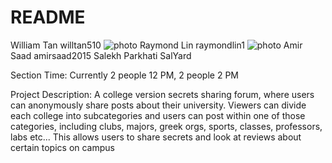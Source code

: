 # README

William Tan	willtan510 ![photo](https://avatars2.githubusercontent.com/u/16597248?s=460&v=4)
Raymond Lin	raymondlin1 ![photo](https://avatars3.githubusercontent.com/u/22209475?s=460&v=4)
Amir Saad	amirsaad2015
Salekh Parkhati 	SalYard

Section Time:
Currently 2 people 12 PM, 2 people 2 PM

Project Description:
A college version secrets sharing forum, where users can anonymously share posts about their university. Viewers can divide each college into subcategories and users can post within one of those categories, including clubs, majors, greek orgs, sports, classes, professors, labs etc... This allows users to share secrets and look at reviews about certain topics on campus 